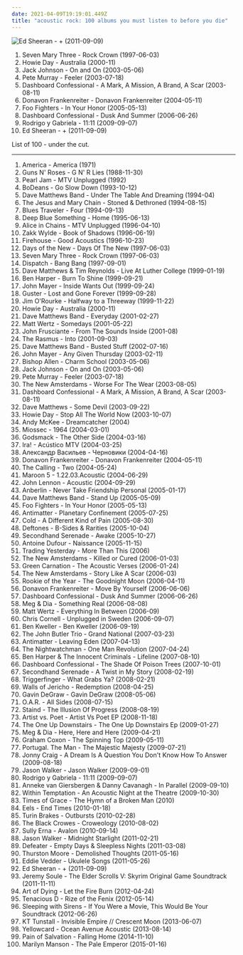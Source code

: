 ```yaml
---
date: 2021-04-09T19:19:01.449Z
title: "acoustic rock: 100 albums you must listen to before you die"
---
```

![Ed Sheeran - + (2011-09-09)](http://coverartarchive.org/release/94ad3a58-a1cc-46a3-acf4-9cb6c1d6f032/16111056293-500.jpg "Ed Sheeran - + (2011-09-09)")
<ol class="albums">
<li data-cover="http://coverartarchive.org/release/e6daf7b2-c04b-41d5-9871-cfc32d649f04/25289789287-500.jpg" data-tags="acoustic rock" role="button">Seven Mary Three - Rock Crown (1997-06-03)</li>
<li data-cover="http://coverartarchive.org/release/69cae4c7-34f1-4dbe-8f61-2ac156a93d90/26608639903-500.jpg" data-tags="acoustic" role="button">Howie Day - Australia (2000-11)</li>
<li data-cover="http://coverartarchive.org/release/972a10fd-c0b7-47c4-9c72-267a8e6aec38/23562352835-500.jpg" data-tags="acoustic, jack johnson" role="button">Jack Johnson - On and On (2003-05-06)</li>
<li data-cover="http://coverartarchive.org/release/961a9c17-19b5-4588-8196-edfa66a7e97d/21259219869-500.jpg" data-tags="acoustic rock, australia" role="button">Pete Murray - Feeler (2003-07-18)</li>
<li data-cover="http://coverartarchive.org/release/a286be17-96f0-3dee-9c66-d8972a04d4e9/1742724035-500.jpg" data-tags="emo" role="button">Dashboard Confessional - A Mark, A Mission, A Brand, A Scar (2003-08-11)</li>
<li data-cover="http://coverartarchive.org/release/570e3951-5811-462e-af10-a5571406d2e1/16436830735-500.jpg" data-tags="acoustic, folk pop surf singer, surf" role="button">Donavon Frankenreiter - Donavon Frankenreiter (2004-05-11)</li>
<li data-cover="http://coverartarchive.org/release/1f1a4299-a7e9-4f05-b498-082b6c73a305/6140213160-500.jpg" data-tags="alternative rock, rock" role="button">Foo Fighters - In Your Honor (2005-05-13)</li>
<li data-cover="https://img.discogs.com/QPMnXIE11R-Bfg_UmDD19W68Udc=/fit-in/500x500/filters:strip_icc():format(jpeg):mode_rgb():quality(90)/discogs-images/R-1288391-1206675152.jpeg.jpg" data-tags="emo" role="button">Dashboard Confessional - Dusk And Summer (2006-06-26)</li>
<li data-cover="http://coverartarchive.org/release/91223ccc-35d3-41af-98ad-c60aba0060ec/11056329960-500.jpg" data-tags="instrumental" role="button">Rodrigo y Gabriela - 11:11 (2009-09-07)</li>
<li data-cover="http://coverartarchive.org/release/94ad3a58-a1cc-46a3-acf4-9cb6c1d6f032/16111056293-500.jpg" data-tags="pop, british, acoustic, ed sheeran" role="button">Ed Sheeran - + (2011-09-09)</li>
</ol>
List of 100 - under the cut.
<!-- more -->

_________________

<ol class="albums">
<li data-cover="http://coverartarchive.org/release/a8810c06-95ad-3a2c-9ec5-7bc934121e06/6030859006-500.jpg" data-tags="70s, classic rock" role="button">
America - America (1971)
</li>
<li data-cover="http://coverartarchive.org/release/50bfd176-df4e-4808-87a7-2d4dd7dc3e2e/5514872783-500.jpg" data-tags="hard rock" role="button">
Guns N' Roses - G N' R Lies (1988-11-30)
</li>
<li data-cover="http://coverartarchive.org/release/00430071-491d-4ca3-a61e-634cbc483021/13220151098-500.jpg" data-tags="rock, grunge, pearl jam" role="button">
Pearl Jam - MTV Unplugged (1992)
</li>
<li data-cover="https://img.discogs.com/0f36ac86c54fe502a205affaefeae52f092904f2/images/spacer.gif" data-tags="indie, rock, alternative, alternative rock, male vocalists, acoustic rock, pop-rock, wisconsin" role="button">
BoDeans - Go Slow Down (1993-10-12)
</li>
<li data-cover="http://coverartarchive.org/release/5e5a4cd5-43d1-3b78-a535-272f97c015c9/14327361700-500.jpg" data-tags="rock, 90s" role="button">
Dave Matthews Band - Under The Table And Dreaming (1994-04)
</li>
<li data-cover="http://coverartarchive.org/release/f88fc890-37ac-32bd-94b8-161ea3ba7a84/3300054555-500.jpg" data-tags="90s" role="button">
The Jesus and Mary Chain - Stoned & Dethroned (1994-08-15)
</li>
<li data-cover="http://coverartarchive.org/release/365f2bc6-b56c-460c-9ce9-cde7bb27e46d/10858606127-500.jpg" data-tags="rock, blues, classic rock" role="button">
Blues Traveler - Four (1994-09-13)
</li>
<li data-cover="http://coverartarchive.org/release/c0905835-0bde-3f87-bfae-50bac19440ed/6223552957-500.jpg" data-tags="rock" role="button">
Deep Blue Something - Home (1995-06-13)
</li>
<li data-cover="http://coverartarchive.org/release/0e3ef21b-12b7-4fa2-b430-f3579391e41e/1623290216-500.jpg" data-tags="grunge, acoustic" role="button">
Alice in Chains - MTV Unplugged (1996-04-10)
</li>
<li data-cover="http://coverartarchive.org/release/7533b1fc-d328-4ee5-8b50-bbf4c3edb6ed/9020709713-500.jpg" data-tags="southern rock, rock" role="button">
Zakk Wylde - Book of Shadows (1996-06-19)
</li>
<li data-cover="http://coverartarchive.org/release/c1de44d8-f382-4cf8-a458-5bf98ef39954/7779585272-500.jpg" data-tags="rock, soft rock, 80s, acoustic" role="button">
Firehouse - Good Acoustics (1996-10-23)
</li>
<li data-cover="http://coverartarchive.org/release/8843d2b4-f584-46a4-9c3c-f082b7eb39c4/9233096986-500.jpg" data-tags="grunge, 90s, rock, alternative" role="button">
Days of the New - Days Of The New (1997-06-03)
</li>
<li data-cover="http://coverartarchive.org/release/e6daf7b2-c04b-41d5-9871-cfc32d649f04/25289789287-500.jpg" data-tags="acoustic rock" role="button">
Seven Mary Three - Rock Crown (1997-06-03)
</li>
<li data-cover="https://img.discogs.com/5gxQ1LoQeHr3HEeoJBkNEdrp8Vo=/fit-in/600x592/filters:strip_icc():format(jpeg):mode_rgb():quality(90)/discogs-images/R-1373145-1572188842-7674.jpeg.jpg" data-tags="dispatch, rock" role="button">
Dispatch - Bang Bang (1997-09-01)
</li>
<li data-cover="http://coverartarchive.org/release/79e912db-4f71-4fcb-b5be-aced98234ed3/23716283658-500.jpg" data-tags="acoustic" role="button">
Dave Matthews & Tim Reynolds - Live At Luther College (1999-01-19)
</li>
<li data-cover="https://img.discogs.com/fvQQtrcHcK9_aqqrFJcqFto8W_M=/fit-in/600x518/filters:strip_icc():format(jpeg):mode_rgb():quality(90)/discogs-images/R-8248595-1608386323-3714.jpeg.jpg" data-tags="rock" role="button">
Ben Harper - Burn To Shine (1999-09-21)
</li>
<li data-cover="http://coverartarchive.org/release/ac22031b-15c1-4323-a3f2-f6cfe61b9b9c/13116115117-500.jpg" data-tags="acoustic, john mayer" role="button">
John Mayer - Inside Wants Out (1999-09-24)
</li>
<li data-cover="https://img.discogs.com/nHTpM2iNFe_ieR9WlIT7WYck7WY=/fit-in/600x595/filters:strip_icc():format(jpeg):mode_rgb():quality(90)/discogs-images/R-7860499-1589151037-6233.jpeg.jpg" data-tags="guster" role="button">
Guster - Lost and Gone Forever (1999-09-28)
</li>
<li data-cover="https://img.discogs.com/BeIVLbxsEKj_GDSJ1H06qf5q2bg=/fit-in/600x595/filters:strip_icc():format(jpeg):mode_rgb():quality(90)/discogs-images/R-1583944-1577644871-6918.jpeg.jpg" data-tags="acoustic rock" role="button">
Jim O'Rourke - Halfway to a Threeway (1999-11-22)
</li>
<li data-cover="http://coverartarchive.org/release/69cae4c7-34f1-4dbe-8f61-2ac156a93d90/26608639903-500.jpg" data-tags="acoustic" role="button">
Howie Day - Australia (2000-11)
</li>
<li data-cover="http://coverartarchive.org/release/d408943f-fa02-4ddd-beac-8b575ba6777a/16967352324-500.jpg" data-tags="rock" role="button">
Dave Matthews Band - Everyday (2001-02-27)
</li>
<li data-cover="https://img.discogs.com/7OtfPkokhzaL0As606HZ1p3f3Bk=/fit-in/600x600/filters:strip_icc():format(jpeg):mode_rgb():quality(90)/discogs-images/R-11892054-1524238820-6548.jpeg.jpg" data-tags="alternative, acoustic rock, matt wertz" role="button">
Matt Wertz - Somedays (2001-05-22)
</li>
<li data-cover="http://coverartarchive.org/release/62e05c98-34a5-40c3-8761-9d33220f6b3d/4912812860-500.jpg" data-tags="rock" role="button">
John Frusciante - From The Sounds Inside (2001-08)
</li>
<li data-cover="http://coverartarchive.org/release/3f8d05d8-721c-4f02-bafe-8e7a86ba8490/10976525258-500.jpg" data-tags="rock, finnish" role="button">
The Rasmus - Into (2001-09-03)
</li>
<li data-cover="http://coverartarchive.org/release/2479abd6-ae60-4776-b281-3d543d4718ae/5556494380-500.jpg" data-tags="rock" role="button">
Dave Matthews Band - Busted Stuff (2002-07-16)
</li>
<li data-cover="http://coverartarchive.org/release/2c4ec6a6-6e09-43b8-9ee2-26e190e1df92/7594164957-500.jpg" data-tags="soft rock, acoustic, live, john mayer" role="button">
John Mayer - Any Given Thursday (2003-02-11)
</li>
<li data-cover="http://coverartarchive.org/release/50c190da-8631-4111-91a7-562c59f116c0/23188485481-500.jpg" data-tags="indie rock" role="button">
Bishop Allen - Charm School (2003-05-06)
</li>
<li data-cover="http://coverartarchive.org/release/972a10fd-c0b7-47c4-9c72-267a8e6aec38/23562352835-500.jpg" data-tags="acoustic, jack johnson" role="button">
Jack Johnson - On and On (2003-05-06)
</li>
<li data-cover="http://coverartarchive.org/release/961a9c17-19b5-4588-8196-edfa66a7e97d/21259219869-500.jpg" data-tags="acoustic rock, australia" role="button">
Pete Murray - Feeler (2003-07-18)
</li>
<li data-cover="http://coverartarchive.org/release/500df1c4-f8a1-464c-a0b5-d01284922e4f/15801150787-500.jpg" data-tags="indie rock" role="button">
The New Amsterdams - Worse For The Wear (2003-08-05)
</li>
<li data-cover="http://coverartarchive.org/release/a286be17-96f0-3dee-9c66-d8972a04d4e9/1742724035-500.jpg" data-tags="emo" role="button">
Dashboard Confessional - A Mark, A Mission, A Brand, A Scar (2003-08-11)
</li>
<li data-cover="https://img.discogs.com/F5rcyw3h2tBp5UcO18hh3z5fYYs=/fit-in/600x604/filters:strip_icc():format(jpeg):mode_rgb():quality(90)/discogs-images/R-8615478-1465192295-8925.jpeg.jpg" data-tags="rock" role="button">
Dave Matthews - Some Devil (2003-09-22)
</li>
<li data-cover="http://coverartarchive.org/release/2d9065e5-de47-43ff-865f-42c110e7b6f6/6247631110-500.jpg" data-tags="singer-songwriter, acoustic" role="button">
Howie Day - Stop All The World Now (2003-10-07)
</li>
<li data-cover="http://coverartarchive.org/release/76246305-0500-3105-a779-3a494105b65f/22592489423-500.jpg" data-tags="acoustic, acoustic guitar, andy mckee, instrumental" role="button">
Andy McKee - Dreamcatcher (2004)
</li>
<li data-cover="http://coverartarchive.org/release/3194a7cc-fc92-3182-bd73-e1b23fa54ff9/3625624015-500.jpg" data-tags="french, chanson, pop, singer-songwriter, acoustic rock, francais, francophone, france, happiness, french happiness" role="button">
Miossec - 1964 (2004-03-01)
</li>
<li data-cover="http://coverartarchive.org/release/db367585-903f-4e9b-94f9-02093795dc2f/14971932845-500.jpg" data-tags="acoustic" role="button">
Godsmack - The Other Side (2004-03-16)
</li>
<li data-cover="http://coverartarchive.org/release/7731b748-297a-4956-b093-b74dc13aa61e/7029581439-500.jpg" data-tags="rock" role="button">
Ira! - Acústico MTV (2004-03-25)
</li>
<li data-cover="http://coverartarchive.org/release/74358c59-6b61-49c7-b29a-a864bac0c21d/3409386947-500.jpg" data-tags="home-sweet-homeland" role="button">
Александр Васильев - Черновики (2004-04-16)
</li>
<li data-cover="http://coverartarchive.org/release/570e3951-5811-462e-af10-a5571406d2e1/16436830735-500.jpg" data-tags="acoustic, folk pop surf singer, surf" role="button">
Donavon Frankenreiter - Donavon Frankenreiter (2004-05-11)
</li>
<li data-cover="http://coverartarchive.org/release/1c44f484-d4de-348a-9df9-06de6e6d2c2b/5679624370-500.jpg" data-tags="rock, alternative, alternative rock, pop rock" role="button">
The Calling - Two (2004-05-24)
</li>
<li data-cover="http://coverartarchive.org/release/0982a80d-b63b-339c-9bb3-16799e5efb50/1724551044-500.jpg" data-tags="maroon 5, rock" role="button">
Maroon 5 - 1.22.03.Acoustic (2004-06-29)
</li>
<li data-cover="http://coverartarchive.org/release/5bb767b7-6973-4e14-a976-02122f21b1da/6045290014-500.jpg" data-tags="classic rock, acoustic, singer-songwriter, rock" role="button">
John Lennon - Acoustic (2004-09-29)
</li>
<li data-cover="http://coverartarchive.org/release/0158574e-e762-4a5f-a927-ad925172605d/17944620848-500.jpg" data-tags="alternative rock" role="button">
Anberlin - Never Take Friendship Personal (2005-01-17)
</li>
<li data-cover="http://coverartarchive.org/release/26f8b92e-3d40-3fa6-a015-240782d57afc/5548541177-500.jpg" data-tags="rock" role="button">
Dave Matthews Band - Stand Up (2005-05-09)
</li>
<li data-cover="http://coverartarchive.org/release/1f1a4299-a7e9-4f05-b498-082b6c73a305/6140213160-500.jpg" data-tags="alternative rock, rock" role="button">
Foo Fighters - In Your Honor (2005-05-13)
</li>
<li data-cover="http://coverartarchive.org/release/927f72a8-a1d7-3a78-8e5d-2cb81a9b38a5/936766829-500.jpg" data-tags="melancholic" role="button">
Antimatter - Planetary Confinement (2005-07-25)
</li>
<li data-cover="http://coverartarchive.org/release/555e77a9-ee30-47c4-bd7d-e8954c22a044/4227861682-500.jpg" data-tags="rock, alternative rock, cold" role="button">
Cold - A Different Kind of Pain (2005-08-30)
</li>
<li data-cover="http://coverartarchive.org/release/47d3278d-9508-47be-bbb0-2ca01ded76a4/1072873279-500.jpg" data-tags="alternative metal, alternative rock" role="button">
Deftones - B-Sides & Rarities (2005-10-04)
</li>
<li data-cover="http://coverartarchive.org/release/15a9cca2-cd9e-4aac-9828-b85f184b1f84/24240958685-500.jpg" data-tags="acoustic, emo" role="button">
Secondhand Serenade - Awake (2005-10-27)
</li>
<li data-cover="http://coverartarchive.org/release/9593b483-c169-4671-9ecf-3dcc5859a847/26056764781-500.jpg" data-tags="guitar, acoustic rock, acoustic guitar, accoustic guitar, pixies palace, 2nd worst cover ever" role="button">
Antoine Dufour - Naissance (2005-11-15)
</li>
<li data-cover="http://coverartarchive.org/release/780d907d-ff5b-4738-b6a4-dac0b70f759a/6046958479-500.jpg" data-tags="rock, alternative, alternative rock, acoustic" role="button">
Trading Yesterday - More Than This (2006)
</li>
<li data-cover="https://img.discogs.com/1Qw8w4S56Z209JKSkoOU5GfDBOE=/fit-in/600x596/filters:strip_icc():format(jpeg):mode_rgb():quality(90)/discogs-images/R-3264908-1371676917-4946.jpeg.jpg" data-tags="indie rock" role="button">
The New Amsterdams - Killed or Cured (2006-01-03)
</li>
<li data-cover="http://coverartarchive.org/release/7df49ccd-3a84-4424-8ffa-07f660ba4865/10866678503-500.jpg" data-tags="acoustic, progressive rock" role="button">
Green Carnation - The Acoustic Verses (2006-01-24)
</li>
<li data-cover="https://img.discogs.com/NNPyahSxPvcpMhtifWocUMMESsE=/fit-in/600x600/filters:strip_icc():format(jpeg):mode_rgb():quality(90)/discogs-images/R-1027341-1355764748-6870.jpeg.jpg" data-tags="indie" role="button">
The New Amsterdams - Story Like A Scar (2006-03)
</li>
<li data-cover="https://img.discogs.com/N7pXutkmWaprRKwYS6YZp5bZoPY=/fit-in/600x592/filters:strip_icc():format(jpeg):mode_rgb():quality(90)/discogs-images/R-3747982-1471215818-2443.jpeg.jpg" data-tags="indie, rock, emo, indie rock, acoustic, acoustic rock, jay-z, glory, sun and moon and stars and outer space, rookie album, stephkicks" role="button">
Rookie of the Year - The Goodnight Moon (2006-04-11)
</li>
<li data-cover="https://img.discogs.com/nOBAugDW1cb0hj4Wxp87YQC90wc=/fit-in/600x529/filters:strip_icc():format(jpeg):mode_rgb():quality(90)/discogs-images/R-1516652-1586769598-1199.jpeg.jpg" data-tags="folk, singing songwriters, alternative, donavon frankenreiter" role="button">
Donavon Frankenreiter - Move By Yourself (2006-06-06)
</li>
<li data-cover="https://img.discogs.com/QPMnXIE11R-Bfg_UmDD19W68Udc=/fit-in/500x500/filters:strip_icc():format(jpeg):mode_rgb():quality(90)/discogs-images/R-1288391-1206675152.jpeg.jpg" data-tags="emo" role="button">
Dashboard Confessional - Dusk And Summer (2006-06-26)
</li>
<li data-cover="https://img.discogs.com/uxzB0mA7ozlIWPA3Q-0tyMWwJOI=/fit-in/600x530/filters:strip_icc():format(jpeg):mode_rgb():quality(90)/discogs-images/R-2912388-1529262332-7922.png.jpg" data-tags="indie pop" role="button">
Meg & Dia - Something Real (2006-08-08)
</li>
<li data-cover="https://img.discogs.com/a1OBvTYoCFbw_84lBwrL0KuLrMY=/fit-in/595x600/filters:strip_icc():format(jpeg):mode_rgb():quality(90)/discogs-images/R-1170081-1197938272.jpeg.jpg" data-tags="matt wertz, singer-songwriter" role="button">
Matt Wertz - Everything In Between (2006-09)
</li>
<li data-cover="http://coverartarchive.org/release/595f26f8-ae7a-47ae-9229-9c6ac0484f83/1043833580-500.jpg" data-tags="rock, acoustic, unplugged" role="button">
Chris Cornell - Unplugged in Sweden (2006-09-07)
</li>
<li data-cover="https://img.discogs.com/a9-NuRnMchaB4Nxk4oZYnJdkC6o=/fit-in/599x589/filters:strip_icc():format(jpeg):mode_rgb():quality(90)/discogs-images/R-3393470-1328660443.jpeg.jpg" data-tags="indie, rock, indie rock, singer-songwriter" role="button">
Ben Kweller - Ben Kweller (2006-09-19)
</li>
<li data-cover="https://img.discogs.com/doLKlttO3PEJUFGGXAnSFyns83g=/fit-in/600x600/filters:strip_icc():format(jpeg):mode_rgb():quality(90)/discogs-images/R-3801172-1344956018-6557.jpeg.jpg" data-tags="folk, rock" role="button">
The John Butler Trio - Grand National (2007-03-23)
</li>
<li data-cover="http://coverartarchive.org/release/301832d9-f503-4e5f-945c-f77e66c4cd59/936789634-500.jpg" data-tags="progressive rock" role="button">
Antimatter - Leaving Eden (2007-04-13)
</li>
<li data-cover="https://img.discogs.com/uP7OSNvHPtEOToQTXuZU0PGJyAM=/fit-in/600x600/filters:strip_icc():format(jpeg):mode_rgb():quality(90)/discogs-images/R-963312-1475914392-4721.jpeg.jpg" data-tags="folk rock" role="button">
The Nightwatchman - One Man Revolution (2007-04-24)
</li>
<li data-cover="https://img.discogs.com/Wq5CmmJTvdFJFRZyR9wVwfbyuEQ=/fit-in/600x535/filters:strip_icc():format(jpeg):mode_rgb():quality(90)/discogs-images/R-2077383-1262695007.jpeg.jpg" data-tags="acoustic" role="button">
Ben Harper & The Innocent Criminals - Lifeline (2007-08-10)
</li>
<li data-cover="https://img.discogs.com/WOF7raIoLouZaJKqPANneAjx6o8=/fit-in/500x500/filters:strip_icc():format(jpeg):mode_rgb():quality(90)/discogs-images/R-3999652-1351882712-6546.jpeg.jpg" data-tags="acoustic" role="button">
Dashboard Confessional - The Shade Of Poison Trees (2007-10-01)
</li>
<li data-cover="https://img.discogs.com/vwxoIJCM0ix4bNSbrNeDi9zXeaY=/fit-in/320x320/filters:strip_icc():format(jpeg):mode_rgb():quality(90)/discogs-images/R-1839737-1265109088.jpeg.jpg" data-tags="emo, acoustic" role="button">
Secondhand Serenade - A Twist in My Story (2008-02-19)
</li>
<li data-cover="http://coverartarchive.org/release/b8170210-335b-4f9f-90a9-08d21a674112/3292008272-500.jpg" data-tags="classic rock, indie, pop, alternative, singer-songwriter, acoustic, acoustic rock, excelsior, universal music" role="button">
Triggerfinger - What Grabs Ya? (2008-02-21)
</li>
<li data-cover="https://img.discogs.com/2rWRk9LlxAxdTHGFCpRYYeijd7Y=/fit-in/600x594/filters:strip_icc():format(jpeg):mode_rgb():quality(90)/discogs-images/R-1321199-1571979567-9911.jpeg.jpg" data-tags="metalcore, hard rock, acoustic rock" role="button">
Walls of Jericho - Redemption (2008-04-25)
</li>
<li data-cover="http://coverartarchive.org/release/e6454561-2af7-460b-9b8c-d482b7c8a49d/15751521122-500.jpg" data-tags="pop, pop rock, male vocalists" role="button">
Gavin DeGraw - Gavin DeGraw (2008-05-06)
</li>
<li data-cover="http://coverartarchive.org/release/40deb0a4-3db1-4b30-9810-1af66cfb6804/6415586221-500.jpg" data-tags="indie, rock, alternative, alternative rock, indie rock, acoustic, acoustic rock" role="button">
O.A.R. - All Sides (2008-07-15)
</li>
<li data-cover="http://coverartarchive.org/release/3f3f627c-bee0-4b0b-a06f-76ffb13999a6/1075906105-500.jpg" data-tags="alternative rock" role="button">
Staind - The Illusion Of Progress (2008-08-19)
</li>
<li data-cover="http://coverartarchive.org/release/3cc04595-5572-44bd-86d1-f49b1bcd60c3/15528819341-500.jpg" data-tags="pop punk, powerpop, acoustic rock, emo pop" role="button">
Artist vs. Poet - Artist Vs Poet EP (2008-11-18)
</li>
<li data-cover="http://coverartarchive.org/release/f31d8540-2e73-435a-8855-5f8e1f633fc6/11375917391-500.jpg" data-tags="math rock, indie rock, acoustic rock, midwest emo" role="button">
The One Up Downstairs - The One Up Downstairs Ep (2009-01-27)
</li>
<li data-cover="https://img.discogs.com/e5X8Ak1Bl7nggK8EuLroLJfyjXo=/fit-in/600x594/filters:strip_icc():format(jpeg):mode_rgb():quality(90)/discogs-images/R-2955007-1476646501-4310.jpeg.jpg" data-tags="indie pop, indie rock, pop punk, folk rock, acoustic rock, emo pop" role="button">
Meg & Dia - Here, Here and Here (2009-04-21)
</li>
<li data-cover="http://coverartarchive.org/release/9d98f315-b871-4d03-95fb-5d80077a6f9f/27971130448-500.jpg" data-tags="folk" role="button">
Graham Coxon - The Spinning Top (2009-05-11)
</li>
<li data-cover="http://coverartarchive.org/release/757bb2fe-3ecf-4e33-808f-516672d8e1bf/24020587934-500.jpg" data-tags="acoustic rock" role="button">
Portugal. The Man - The Majestic Majesty (2009-07-21)
</li>
<li data-cover="http://coverartarchive.org/release/42b43659-fcec-4297-a63c-eead1bd52668/15197220293-500.jpg" data-tags="acoustic" role="button">
Jonny Craig - A Dream Is A Question You Don't Know How To Answer (2009-08-18)
</li>
<li data-cover="http://coverartarchive.org/release/7d9ef199-1fa2-46a7-bd66-063effe1ea92/12883891970-500.jpg" data-tags="piano rock" role="button">
Jason Walker - Jason Walker (2009-09-01)
</li>
<li data-cover="http://coverartarchive.org/release/91223ccc-35d3-41af-98ad-c60aba0060ec/11056329960-500.jpg" data-tags="instrumental" role="button">
Rodrigo y Gabriela - 11:11 (2009-09-07)
</li>
<li data-cover="http://coverartarchive.org/release/5829cc49-13e8-4599-8afc-6c0e1ff620d8/4698487459-500.jpg" data-tags="metal, rock, folk, female vocalists, acoustic, atmospheric, doom, acoustic rock, atmospheric rock, merkliste, marinasmusic" role="button">
Anneke van Giersbergen & Danny Cavanagh - In Parallel (2009-09-10)
</li>
<li data-cover="http://coverartarchive.org/release/49f428de-3c35-3e20-8141-03d67aa2db2a/4050463336-500.jpg" data-tags="metal, acoustic, symphonic metal" role="button">
Within Temptation - An Acoustic Night at the Theatre (2009-10-30)
</li>
<li data-cover="http://coverartarchive.org/release/36344efe-8805-4e8d-b5f9-fef31aa39f02/8360822222-500.jpg" data-tags="metalcore" role="button">
Times of Grace - The Hymn of a Broken Man (2010)
</li>
<li data-cover="https://img.discogs.com/Cch9xq_xdq47XQEUgMJ3X_476Ns=/fit-in/600x538/filters:strip_icc():format(jpeg):mode_rgb():quality(90)/discogs-images/R-3616085-1337508814-3772.jpeg.jpg" data-tags="indie, rock" role="button">
Eels - End Times (2010-01-18)
</li>
<li data-cover="http://coverartarchive.org/release/5cd81ac8-3691-4110-b48e-4b92f870aec8/11835530996-500.jpg" data-tags="indie rock, acoustic rock, album" role="button">
Turin Brakes - Outbursts (2010-02-28)
</li>
<li data-cover="http://coverartarchive.org/release/4a71c547-1757-4695-8d15-be0a59ab096c/27339835378-500.jpg" data-tags="classic rock, acoustic, blues rock, southern rock" role="button">
The Black Crowes - Croweology (2010-08-02)
</li>
<li data-cover="http://coverartarchive.org/release/6dc52804-1b63-4d2e-b37d-db9a326aabaa/17554711578-500.jpg" data-tags="sully erna, alternative rock" role="button">
Sully Erna - Avalon (2010-09-14)
</li>
<li data-cover="http://coverartarchive.org/release/73ccf2df-b0d2-44cf-b88f-44314620203b/3273400074-500.jpg" data-tags="pop" role="button">
Jason Walker - Midnight Starlight (2011-02-21)
</li>
<li data-cover="http://coverartarchive.org/release/8b7be6b5-5c0f-40f0-8db2-140d0ee635be/4766286256-500.jpg" data-tags="hardcore" role="button">
Defeater - Empty Days & Sleepless Nights (2011-03-08)
</li>
<li data-cover="https://img.discogs.com/tFUUHU1HSp59vZwf1e1hgGAeV1c=/fit-in/600x600/filters:strip_icc():format(jpeg):mode_rgb():quality(90)/discogs-images/R-2888359-1306884250.jpeg.jpg" data-tags="acoustic, indie, post-punk" role="button">
Thurston Moore - Demolished Thoughts (2011-05-16)
</li>
<li data-cover="https://img.discogs.com/VM40UbKDAi6J9rBcwVkWnc35urc=/fit-in/600x524/filters:strip_icc():format(jpeg):mode_rgb():quality(90)/discogs-images/R-5820535-1515078520-6172.jpeg.jpg" data-tags="folk" role="button">
Eddie Vedder - Ukulele Songs (2011-05-26)
</li>
<li data-cover="http://coverartarchive.org/release/94ad3a58-a1cc-46a3-acf4-9cb6c1d6f032/16111056293-500.jpg" data-tags="pop, british, acoustic, ed sheeran" role="button">
Ed Sheeran - + (2011-09-09)
</li>
<li data-cover="http://coverartarchive.org/release/3233e76f-8038-4c35-bf9c-caeff3127225/1254033366-500.jpg" data-tags="soundtrack, game soundtrack" role="button">
Jeremy Soule - The Elder Scrolls V: Skyrim Original Game Soundtrack (2011-11-11)
</li>
<li data-cover="http://coverartarchive.org/release/a02148a5-a843-46f2-aada-c242a9cef892/6782617439-500.jpg" data-tags="alternative rock, acoustic, acoustic rock" role="button">
Art of Dying - Let the Fire Burn (2012-04-24)
</li>
<li data-cover="http://coverartarchive.org/release/f127f560-c021-49e6-992c-be629566f025/948429328-500.jpg" data-tags="rock, hard rock" role="button">
Tenacious D - Rize of the Fenix (2012-05-14)
</li>
<li data-cover="http://coverartarchive.org/release/8b9745c0-7729-4d2d-805e-836d136074bb/1258644423-500.jpg" data-tags="acoustic" role="button">
Sleeping with Sirens - If You Were a Movie, This Would Be Your Soundtrack (2012-06-26)
</li>
<li data-cover="http://coverartarchive.org/release/794b5b23-1a5c-48b5-b93a-b4d0c9f3059c/10140495411-500.jpg" data-tags="alternative, folk, acoustic rock" role="button">
KT Tunstall - Invisible Empire // Crescent Moon (2013-06-07)
</li>
<li data-cover="https://img.discogs.com/wb5pZgEuJLCdByvDcDqX4tZaTtg=/fit-in/600x600/filters:strip_icc():format(jpeg):mode_rgb():quality(90)/discogs-images/R-4863218-1377813849-7093.jpeg.jpg" data-tags="pop rock, acoustic rock" role="button">
Yellowcard - Ocean Avenue Acoustic (2013-08-14)
</li>
<li data-cover="http://coverartarchive.org/release/a66eeee9-f6bf-4b21-af50-40e93064decb/18376863262-500.jpg" data-tags="progressive rock" role="button">
Pain of Salvation - Falling Home (2014-11-10)
</li>
<li data-cover="http://coverartarchive.org/release/2fe0a7ce-6876-44a6-b966-6f5fe466473b/9837934274-500.jpg" data-tags="alternative rock, hard rock, rock, blues rock" role="button">
Marilyn Manson - The Pale Emperor (2015-01-16)
</li>
</ol>